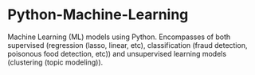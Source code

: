 # Python-Machine-Learning
Machine Learning (ML) models using Python. Encompasses of both supervised (regression (lasso, linear, etc), classification (fraud detection, poisonous food detection, etc)) and unsupervised learning models (clustering (topic modeling)).
